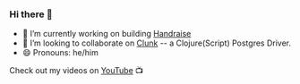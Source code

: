 ### Hi there 👋

- 🔭 I’m currently working on building [Handraise](https://handraise.com)
- 👯 I’m looking to collaborate on [Clunk](https://github.com/duanebester/clunk) -- a Clojure(Script) Postgres Driver.
- 😄 Pronouns: he/him

Check out my videos on [YouTube](https://www.youtube.com/@duanebester) 📺
